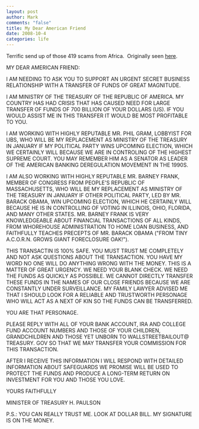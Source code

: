 ```yaml
--- 
layout: post
author: Mark
comments: "false"
title: My Dear American Friend
date: 2008-10-4
categories: life
---
```

Terrific send up of those 419 scams from Africa.  Originally seen <a title="Making its way around the Internet" href="http://www.redstate.com/diaries/redstate/2008/oct/01/making-its-way-around-the-internets/">here</a>.

MY DEAR AMERICAN FRIEND:

I AM NEEDING TO ASK YOU TO SUPPORT AN URGENT SECRET BUSINESS RELATIONSHIP WITH A TRANSFER OF FUNDS OF GREAT MAGNITUDE.

I AM MINISTRY OF THE TREASURY OF THE REPUBLIC OF AMERICA. MY COUNTRY HAS HAD CRISIS THAT HAS CAUSED NEED FOR LARGE TRANSFER OF FUNDS OF 700 BILLION OF YOUR DOLLARS (US). IF YOU WOULD ASSIST ME IN THIS TRANSFER IT WOULD BE MOST PROFITABLE TO YOU.

I AM WORKING WITH HIGHLY REPUTABLE MR. PHIL GRAM, LOBBYIST FOR UBS, WHO WILL BE MY REPLACEMENT AS MINISTRY OF THE TREASURY IN JANUARY IF MY POLITICAL PARTY WINS UPCOMING ELECTION, WHICH WE CERTAINLY WILL BECAUSE WE ARE IN CONTROLING OF THE HIGHEST SUPREME COURT. YOU MAY REMEMBER HIM AS A SENATOR AS LEADER OF THE AMERICAN BANKING DEREGULATION MOVEMENT IN THE 1990S.

I AM ALSO WORKING WITH HIGHLY REPUTABLE MR. BARNEY FRANK, MEMBER OF CONGRESS FROM PEOPLE'S REPUBLIC OF MASSACHUSETTS, WHO WILL BE MY REPLACEMENT AS MINISTRY OF THE TREASURY IN JANUARY IF OTHER POLITICAL PARTY, LED BY MR. BARACK OBAMA, WIN UPCOMING ELECTION, WHICH HE CERTAINLY WILL BECAUSE HE IS IN CONTROLLING OF VOTING IN ILLINOIS, OHIO, FLORIDA, AND MANY OTHER STATES. MR. BARNEY FRANK IS VERY KNOWLEDGEABLE ABOUT FINANCIAL TRANSACTIONS OF ALL KINDS, FROM WHOREHOUSE ADMINISTRATION TO HOME LOAN BUSINESS, AND FAITHFULLY TEACHES PRECEPTS OF MR. BARACK OBAMA ("FROM TINY A.C.O.R.N. GROWS GIANT FORECLOSURE OAK!").

THIS TRANSACTIN IS 100% SAFE. YOU MUST TRUST ME COMPLETELY AND NOT ASK QUESTIONS ABOUT THE TRANSACTION. YOU HAVE MY WORD NO ONE WILL DO ANYTHING WRONG WITH THE MONEY. THIS IS A MATTER OF GREAT URGENCY. WE NEED YOUR BLANK CHECK. WE NEED THE FUNDS AS QUICKLY AS POSSIBLE. WE CANNOT DIRECTLY TRANSFER THESE FUNDS IN THE NAMES OF OUR CLOSE FRIENDS BECAUSE WE ARE CONSTANTLY UNDER SURVEILLANCE. MY FAMILY LAWYER ADVISED ME THAT I SHOULD LOOK FOR A RELIABLE AND TRUSTWORTH PERSONAGE WHO WILL ACT AS A NEXT OF KIN SO THE FUNDS CAN BE TRANSFERRED.

YOU ARE THAT PERSONAGE.

PLEASE REPLY WITH ALL OF YOUR BANK ACCOUNT, IRA AND COLLEGE FUND ACCOUNT NUMBERS AND THOSE OF YOUR CHILDREN, GRANDCHILDREN AND THOSE YET UNBORN TO WALLSTREETBAILOUT@ TREASURY. GOV SO THAT WE MAY TRANSFER YOUR COMMISSION FOR THIS TRANSACTION.

AFTER I RECEIVE THIS INFORMATION I WILL RESPOND WITH DETAILED INFORMATION ABOUT SAFEGUARDS WE PROMISE WILL BE USED TO PROTECT THE FUNDS AND PRODUCE A LONG-TERM RETURN ON INVESTMENT FOR YOU AND THOSE YOU LOVE.

YOURS FAITHFULLY

MINISTER OF TREASURY H. PAULSON

P.S.: YOU CAN REALLY TRUST ME. LOOK AT DOLLAR BILL. MY SIGNATURE IS ON THE MONEY.
